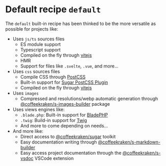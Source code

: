<!--
/**
 * @name            Default
 * @namespace       doc.recipes.builtIn
 * @type            Markdown
 * @platform        md
 * @status          stable
 * @menu            Documentation / Recipes / Built-in           /doc/recipes/built-in/default
 *
 * @since           2.0.0
 * @author    Olivier Bossel <olivier.bossel@gmail.com> (https://olivierbossel.com)
 */
-->

<!-- image -->

<!-- header -->
##### 



# Default recipe `default`

The `default` built-in recipe has been thinked to be the more versatile as possible for projects like:

-   Uses `js/ts` sources files
    -   ES module support
    -   Typescript support
    -   Compiled on the fly through [vitejs](https://vitejs.dev/)
    -   HMR
    -   Support for files like `.svelte`, `.vue`, and more...
-   Uses `css` sources files
    -   Compile CSS through [PostCSS](https://postcss.org/)
    -   Built-in support for [Sugar PostCSS Plugin](https://www.npmjs.com/package/@coffeekraken/s-sugar-postcss-plugin)
    -   Compiled on the fly through [vitejs](https://vitejs.dev/)
-   Uses `images`
    -   Compressed and resolutions/webp automatic generation through [@coffeekraken/s-images-builder](https://www.npmjs.com/package/@coffeekraken/s-images-builder) package
-   Uses views engines like:
    -   `.blade.php`: Built-in support for [BladePHP](https://github.com/EFTEC/BladeOne)
    -   `.twig`: Build-in support for [Twig](https://twig.symfony.com/)
    -   And more to come depending on needs...
-   And more like:
    -   Direct access to [@coffeekraken/sugar](https://www.npmjs.com/package/@coffeekraken/sugar) toolkit
    -   Easy documentation writing through [@coffeekraken/s-markdown-builder](https://www.npmjs.com/package/@coffeekraken/s-markdown-builder)
    -   Easy access project documentation through the [@coffeekraken/s-vsdoc](https://www.npmjs.com/package/@coffeekraken/s-vsdoc) VSCode extension

